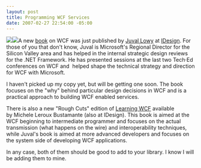 ```yaml
---
layout: post
title: Programming WCF Services
date: 2007-02-27 22:54:00 -05:00
---
```


![](http://gwb.blob.core.windows.net/sdorman/5006/o_0596526993.gif)![](http://gwb.blob.core.windows.net/sdorman/5006/o_0596513801.gif)A new [book](http://www.amazon.com/Programming-WCF-Services-Juval-Lowy/dp/0596526997/sr=1-2/qid=1160362131/ref=sr_1_2/104-3785412-4763969?ie=UTF8&s=books "Programming WCF Services") on WCF was just published by <span class="wlWriterSmartContent" id="2AE072F1-F677-4626-A785-0C4940352A7D:8a39c63e-b128-4f63-94f9-a11b20537193" contenteditable="false" style="PADDING-RIGHT: 0px; DISPLAY: inline; PADDING-LEFT: 0px; PADDING-BOTTOM: 0px; MARGIN: 0px; PADDING-TOP: 0px">[Juval Lowy](http://www.idesign.net/idesign/DesktopDefault.aspx?tabindex=3&tabid=5)</span> at [IDesign](http://www.idesign.net/). For those of you that don't know, Juval is Microsoft's Regional Director for the Silicon Valley area and has helped in the internal strategic design reviews for the .NET Framework. He has presented sessions at the last two Tech·Ed conferences on WCF and  helped shape the technical strategy and direction for WCF with Microsoft.

I haven't picked up my copy yet, but will be getting one soon. The book focuses on the "why" behind particular design decisions in WCF and is a practical approach to building WCF enabled services.

There is also a new "Rough Cuts" edition of [Learning WCF](http://www.oreilly.com/catalog/9780596101626/) available by Michele Leroux Bustamante (also at IDesign). This book is aimed at the WCF beginning to intermediate programmer and focuses on the actual transmission (what happens on the wire) and interoperability techniques, while Juval's book is aimed at more advanced developers and focuses on the system side of developing WCF applications.

In any case, both of them should be good to add to your library. I know I will be adding them to mine.
